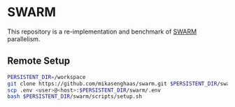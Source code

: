 # SWARM

This repository is a re-implementation and benchmark of [SWARM](https://arxiv.org/abs/2301.11913) parallelism. 

## Remote Setup

```bash
PERSISTENT_DIR=/workspace
git clone https://github.com/mikasenghaas/swarm.git $PERSISTENT_DIR/swarm
scp .env <user>@<host>:$PERSISTENT_DIR/swarm/.env
bash $PERSISTENT_DIR/swarm/scripts/setup.sh
```